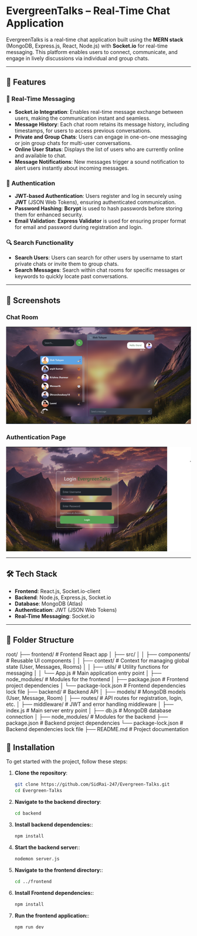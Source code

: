 # EvergreenTalks – Real-Time Chat Application

EvergreenTalks is a real-time chat application built using the **MERN stack** (MongoDB, Express.js, React, Node.js) with **Socket.io** for real-time messaging. This platform enables users to connect, communicate, and engage in lively discussions via individual and group chats.

---

## 🎯 Features

### 💬 Real-Time Messaging
- **Socket.io Integration**: Enables real-time message exchange between users, making the communication instant and seamless.
- **Message History**: Each chat room retains its message history, including timestamps, for users to access previous conversations.
- **Private and Group Chats**: Users can engage in one-on-one messaging or join group chats for multi-user conversations.
- **Online User Status**: Displays the list of users who are currently online and available to chat.
- **Message Notifications**: New messages trigger a sound notification to alert users instantly about incoming messages.

### 🔐 Authentication
- **JWT-based Authentication**: Users register and log in securely using **JWT** (JSON Web Tokens), ensuring authenticated communication.
- **Password Hashing**: **Bcrypt** is used to hash passwords before storing them for enhanced security.
- **Email Validation**: **Express Validator** is used for ensuring proper format for email and password during registration and login.

### 🔍 Search Functionality
- **Search Users**: Users can search for other users by username to start private chats or invite them to group chats.
- **Search Messages**: Search within chat rooms for specific messages or keywords to quickly locate past conversations.

---

## 📸 Screenshots

### Chat Room
![Chat Room](Frontend/public/chatroom.png)

### Authentication Page
![Authentication Page](Frontend/public/authentication.png)

---

## 🛠️ Tech Stack

- **Frontend**: React.js, Socket.io-client
- **Backend**: Node.js, Express.js, Socket.io
- **Database**: MongoDB (Atlas)
- **Authentication**: JWT (JSON Web Tokens)
- **Real-Time Messaging**: Socket.io

---

## 📂 Folder Structure

root/
├── frontend/               # Frontend React app
│   ├── src/
│   │   ├── components/     # Reusable UI components
│   │   ├── context/        # Context for managing global state (User, Messages, Rooms)
│   │   ├── utils/          # Utility functions for messaging
│   │   └── App.js          # Main application entry point
│   ├── node_modules/       # Modules for the frontend
│   ├── package.json        # Frontend project dependencies
│   └── package-lock.json   # Frontend dependencies lock file
├── backend/                # Backend API
│   ├── models/             # MongoDB models (User, Message, Room)
│   ├── routes/             # API routes for registration, login, etc.
│   ├── middleware/         # JWT and error handling middleware
│   ├── index.js            # Main server entry point
│   ├── db.js               # MongoDB database connection
│   ├── node_modules/       # Modules for the backend
├── package.json            # Backend project dependencies
└── package-lock.json       # Backend dependencies lock file
├── README.md               # Project documentation

## 🚀 Installation

To get started with the project, follow these steps:

1. **Clone the repository**:
   ```bash
   git clone https://github.com/SidRai-247/Evergreen-Talks.git
   cd Evergreen-Talks

2. **Navigate to the backend directory**:
   ```bash
   cd backend

3. **Install backend dependencies:**:
   ```bash
   npm install

4. **Start the backend server:**:
   ```bash
   nodemon server.js

5. **Navigate to the frontend directory:**:
   ```bash
   cd ../frontend

6. **Install Frontend dependencies:**:
   ```bash
   npm install

7. **Run the frontend application:**:
   ```bash
   npm run dev


